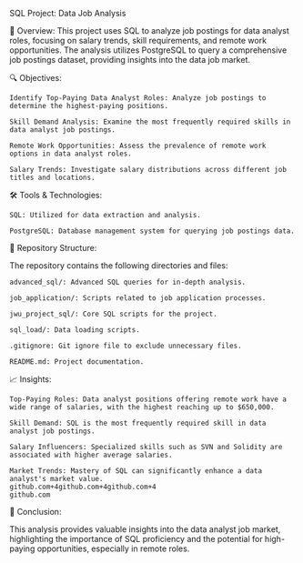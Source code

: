 SQL Project: Data Job Analysis

📌 Overview:
This project uses SQL to analyze job postings for data analyst roles, focusing on salary trends, skill requirements, and remote work opportunities. The analysis utilizes PostgreSQL to query a comprehensive job postings dataset, providing insights into the data job market.


🔍 Objectives:

    Identify Top-Paying Data Analyst Roles: Analyze job postings to determine the highest-paying positions.

    Skill Demand Analysis: Examine the most frequently required skills in data analyst job postings.

    Remote Work Opportunities: Assess the prevalence of remote work options in data analyst roles.

    Salary Trends: Investigate salary distributions across different job titles and locations.
   

🛠 Tools & Technologies:

    SQL: Utilized for data extraction and analysis.

    PostgreSQL: Database management system for querying job postings data.
 

📁 Repository Structure:

The repository contains the following directories and files:

    advanced_sql/: Advanced SQL queries for in-depth analysis.

    job_application/: Scripts related to job application processes.

    jwu_project_sql/: Core SQL scripts for the project.

    sql_load/: Data loading scripts.

    .gitignore: Git ignore file to exclude unnecessary files.

    README.md: Project documentation.
   

📈 Insights:

    Top-Paying Roles: Data analyst positions offering remote work have a wide range of salaries, with the highest reaching up to $650,000.

    Skill Demand: SQL is the most frequently required skill in data analyst job postings.

    Salary Influencers: Specialized skills such as SVN and Solidity are associated with higher average salaries.

    Market Trends: Mastery of SQL can significantly enhance a data analyst's market value.
    github.com+4github.com+4github.com+4
    github.com

📌 Conclusion:

This analysis provides valuable insights into the data analyst job market, highlighting the importance of SQL proficiency and the potential for high-paying opportunities, especially in remote roles.
